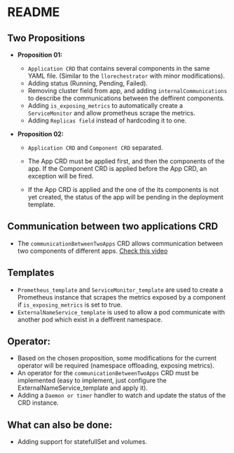 

# README

## Two Propositions

- **Proposition 01:** 
    * `Application CRD` that contains several components in the same YAML file. (Similar to the `llorechestrator` with minor modifications).
    * Adding status (Running, Pending, Failed).
    * Removing cluster field from app, and adding `internalCommunications` to describe the communications between the deffirent components. 
    * Adding `is_exposing_metrics` to automatically create a `ServiceMonitor` and allow prometheus scrape the metrics.
    * Adding `Replicas field` instead of hardcoding it to one.
 
- **Proposition 02:**
    * `Application CRD` and `Component CRD` separated.
    - The App CRD must be applied     first, and then the components of the app. If the Component CRD is applied before the App CRD, an exception will be fired.

    - If the App CRD is applied and the one of the its components is not yet created, the status of the app will be pending in the deployment template.

## Communication between two applications CRD
- The `communicationBetweenTwoApps` CRD allows communication between two components of different apps. [Check this video](https://www.youtube.com/watch?v=TikEgvwhdJ8)

## Templates

- `Prometheus_template` and `ServiceMonitor_template` are used to create a Prometheus instance that scrapes the metrics exposed by a component if `is_exposing_metrics` is set to true.
- `ExternalNameService_template` is used to allow a pod communicate with another pod which exist in a deffirent namespace. 

## Operator: 
* Based on the chosen proposition, some modifications for the current operator will be required (namespace offloading, exposing metrics).
* An operator for the `communicationBetweenTwoApps` CRD must be implemented  (easy to implement, just configure the ExternalNameService_template and apply it).
* Adding a `Daemon or timer` handler to watch and update the status of the CRD instance.


## What can also be done: 
* Adding support for statefullSet and volumes. 

